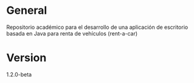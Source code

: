 # General
Repositorio académico para el desarrollo de una aplicación de escritorio basada en Java para renta de vehículos (rent-a-car)

# Version
1.2.0-beta
